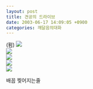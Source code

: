 ```yaml
---
layout: post
title: 견공의 드라이브
date: 2003-06-17 14:09:05 +0900
categories: 깨달음의대화
---
```

(펌) ![](http://home.megapass.co.kr/~lch7955/funky/dog01.gif)  
![](http://home.megapass.co.kr/~lch7955/funky/dog02.gif)  
![](http://home.megapass.co.kr/~lch7955/funky/dog03.gif)  
![](http://home.megapass.co.kr/~lch7955/funky/dog04.gif)  
![](http://home.megapass.co.kr/~lch7955/funky/dog05.gif)  
  
배꼽 찢어지는줄